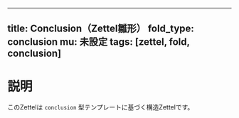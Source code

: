 <!--
@zettel_type: unknown
@description: 分類不能。手動で確認が必要。
-->

---
title: Conclusion（Zettel雛形）
fold_type: conclusion
mu: 未設定
tags: [zettel, fold, conclusion]
---

# 説明

このZettelは `conclusion` 型テンプレートに基づく構造Zettelです。
